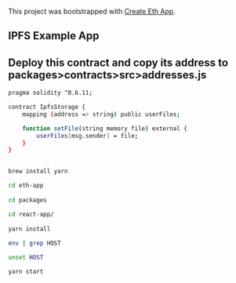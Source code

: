 This project was bootstrapped with [Create Eth App](https://github.com/paulrberg/create-eth-app).

## IPFS Example App
## Deploy this contract and copy its address to packages>contracts>src>addresses.js
```bash
pragma solidity ^0.6.11;

contract IpfsStorage {
    mapping (address => string) public userFiles;

    function setFile(string memory file) external {
        userFiles[msg.sender] = file;
    }
}
 ```
```bash

brew install yarn

cd eth-app
  
cd packages

cd react-app/
 
yarn install
  
env | grep HOST

unset HOST

yarn start
 ```